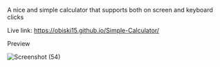 A nice and simple calculator that supports both on screen and keyboard clicks

Live link: https://obiski15.github.io/Simple-Calculator/

Preview

![Screenshot (54)](https://github.com/Obiski15/Simple-Calculator/assets/127410705/9c8f05e7-d12e-48aa-adff-4c08a4500ea4)

